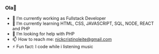 ### Ola👋




- 🔭 I’m currently working as Fullstack Developer
- 🌱 I’m currently learning HTML, CSS, JAVASCRIPT, SQL, NODE, REACT and PHP
- 🤔 I’m looking for help with PHP
- 📫 How to reach me: nickcristinoleite@gmail.com
- ⚡ Fun fact: I code while i listening music

